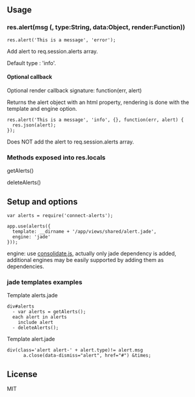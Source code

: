 
## Usage

### res.alert(msg <String> (, type:String, data:Object, render:Function))

    res.alert('This is a message', 'error');

Add alert to req.session.alerts array.

Default type : 'info'.

#### Optional callback

Optional render callback signature: function(err, alert)

Returns the alert object with an html property, rendering is done with the template and engine option.

    res.alert('This is a message', 'info', {}, function(err, alert) {
      res.json(alert);
    });

Does NOT add the alert to req.session.alerts array.

### Methods exposed into res.locals

getAlerts()

deleteAlerts()

## Setup and options
    var alerts = require('connect-alerts');

    app.use(alerts({
      template: __dirname + '/app/views/shared/alert.jade',
      engine: 'jade'
    }));

engine: use [consolidate.js](https://github.com/visionmedia/consolidate.js), actually only jade dependency is added, additional engines may be easily supported by adding them as dependencies.

### jade templates examples

Template alerts.jade

    div#alerts
      - var alerts = getAlerts();
      each alert in alerts
        include alert
      - deleteAlerts();

Template alert.jade

    div(class='alert alert-' + alert.type)!= alert.msg
          a.close(data-dismiss="alert", href="#") &times;


## License

MIT